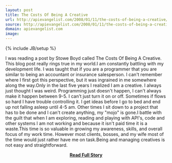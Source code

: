 ```yaml
---
layout: post
title: The Costs Of Being A Creative
url: http://apievangelist.com/2008/01/11/the-costs-of-being-a-creative/
source: http://apievangelist.com/2008/01/11/the-costs-of-being-a-creative/
domain: apievangelist.com
image: 
---
```

{% include JB/setup %}<p>I was reading a post by Stowe Boyd called The Costs Of Being A Creative.  This blog post really rings true in my world.I am constantly battling with my development life.  I was taught that if you are a programmer that you are similar to being an accountant or insurance salesperson.   I can't remember where I first got this perspective, but it was ingrained in me somewhere along the way.Only in the last five years I realized I am a creative.  I always just thought I was weird.  Programming just doesn't happen, I can't always make it happen between 9-5.  I can't just turn it on or off. Sometimes if flows so hard I have trouble controlling it.  I get ideas before I go to bed and end up not falling asleep until 4-5 am. Other times I sit down to a project that has to be done and I can't create anything, my "mojo" is gone.I battle with the guilt that when I am exploring, reading and playing with API's, code and other systems I am not working and because it isn't paid time it is a waste.This time is so valuable in growing my awareness, skills, and overall focus of my work time.  However most clients, bosses, and my wife most of the time would just rather have me on task.Being and managing creatives is not easy and straightforward.</p>
<center><p><a href="http://apievangelist.com/2008/01/11/the-costs-of-being-a-creative/" style='padding:25px; font-sze:18px; font-weight: bold;'>Read Full Story</a></p></center>

